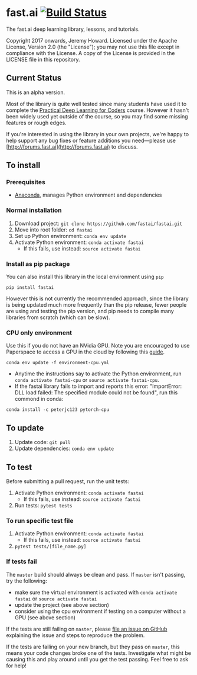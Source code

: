# fast.ai [![Build Status](https://travis-ci.org/fastai/fastai.svg?branch=master)](https://travis-ci.org/fastai/fastai)
The fast.ai deep learning library, lessons, and tutorials.

Copyright 2017 onwards, Jeremy Howard. Licensed under the Apache License, Version 2.0 (the "License"); you may not use this file except in compliance with the License. A copy of the License is provided in the LICENSE file in this repository.

## Current Status
This is an alpha version. 

Most of the library is quite well tested since many students have used it to complete the [Practical Deep Learning for Coders](http://course.fast.ai) course. However it hasn't been widely used yet outside of the course, so you may find some missing features or rough edges. 

If you're interested in using the library in your own projects, we're happy to help support any bug fixes or feature additions you need&mdash;please use [http://forums.fast.ai](http://forums.fast.ai) to discuss.

## To install

### Prerequisites
* [Anaconda](https://conda.io/docs/user-guide/install/index.html#), manages Python environment and dependencies

### Normal installation
1. Download project: `git clone https://github.com/fastai/fastai.git`
1. Move into root folder: `cd fastai`
1. Set up Python environment: `conda env update`
1. Activate Python environment: `conda activate fastai`
    - If this fails, use instead: `source activate fastai`

### Install as pip package
You can also install this library in the local environment using `pip`

`pip install fastai`

However this is not currently the recommended approach, since the library is being updated much more frequently than the pip release, fewer people are using and testing the pip version, and pip needs to compile many libraries from scratch (which can be slow). 

### CPU only environment
Use this if you do not have an NVidia GPU. Note you are encouraged to use Paperspace to access a GPU in the cloud by following this [guide](https://github.com/reshamas/fastai_deeplearn_part1/blob/master/tools/paperspace.md).

`conda env update -f environment-cpu.yml`

* Anytime the instructions say to activate the Python environment, run `conda activate fastai-cpu` or `source activate fastai-cpu`.
* If the fastai library fails to import and reports this error: "ImportError: DLL load failed: The specified module could not be found", run this commond in conda:

`conda install -c peterjc123 pytorch-cpu`

## To update
1. Update code: `git pull`
1. Update dependencies: `conda env update`

## To test
Before submitting a pull request, run the unit tests:

1. Activate Python environment: `conda activate fastai`
    - If this fails, use instead: `source activate fastai`
1. Run tests: `pytest tests`

### To run specific test file
1. Activate Python environment: `conda activate fastai`
    - If this fails, use instead: `source activate fastai`
1. `pytest tests/[file_name.py]`

### If tests fail
The `master` build should always be clean and pass. If `master` isn't passing, try the following:

* make sure the virtual environment is activated with `conda activate fastai` or `source activate fastai`
* update the project (see above section)
* consider using the cpu environment if testing on a computer without a GPU (see above section)

If the tests are still failing on `master`, please [file an issue on GitHub](https://github.com/fastai/fastai/issues) explaining the issue and steps to reproduce the problem.

If the tests are failing on your new branch, but they pass on `master`, this means your code changes broke one of the tests. Investigate what might be causing this and play around until you get the test passing. Feel free to ask for help!

